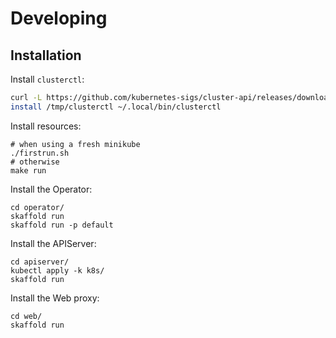 # Developing

## Installation

Install `clusterctl`:

```bash
curl -L https://github.com/kubernetes-sigs/cluster-api/releases/download/v1.2.5/clusterctl-linux-amd64 -o /tmp/clusterctl
install /tmp/clusterctl ~/.local/bin/clusterctl
```

Install resources:

```shell
# when using a fresh minikube
./firstrun.sh
# otherwise
make run
```

Install the Operator:

```shell
cd operator/
skaffold run
skaffold run -p default
```

Install the APIServer:

```shell
cd apiserver/
kubectl apply -k k8s/
skaffold run
```

Install the Web proxy:

```shell
cd web/
skaffold run
```
